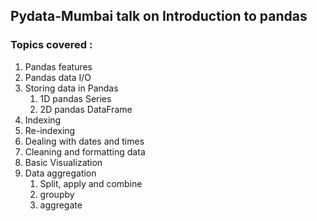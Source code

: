 ## Pydata-Mumbai talk on Introduction to pandas

### Topics covered :
1. Pandas features
1. Pandas data I/O 
1. Storing data in Pandas 
    1. 1D pandas Series 
    1. 2D pandas DataFrame 
1. Indexing
1. Re-indexing 
1. Dealing with dates and times 
1. Cleaning and formatting data
1. Basic Visualization 
1. Data aggregation
    1. Split, apply and combine
    1. groupby
    1. aggregate
